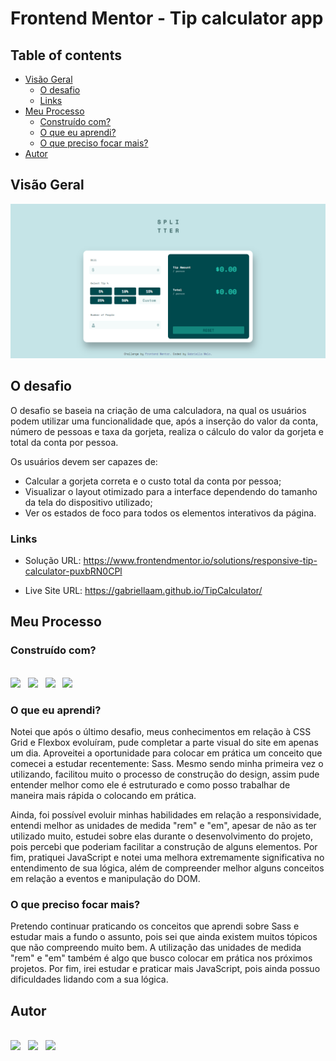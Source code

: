 # Frontend Mentor - Tip calculator app

## Table of contents

- [Visão Geral](#visão-geral)
  - [O desafio](#o-desafio)
  - [Links](#links)
- [Meu Processo](#meu-processo)
  - [Construído com?](#construído-com?)
  - [O que eu aprendi?](#o-que-eu-aprendi?)
  - [O que preciso focar mais?](#o-que-preciso-focar-mais?)
- [Autor](#autor)

## Visão Geral

<img src="./design/screenshot-tip-calculator-desktop.png">

## O desafio

O desafio se baseia na criação de uma calculadora, na qual os usuários podem utilizar uma funcionalidade que, após a inserção do valor da conta, número de pessoas e taxa da gorjeta, realiza o cálculo do valor da gorjeta e total da conta por pessoa. 

Os usuários devem ser capazes de:

- Calcular a gorjeta correta e o custo total da conta por pessoa;
- Visualizar o layout otimizado para a interface dependendo do tamanho da tela do dispositivo utilizado; 
- Ver os estados de foco para todos os elementos interativos da página.

### Links

- Solução URL: https://www.frontendmentor.io/solutions/responsive-tip-calculator-puxbRN0CPl

- Live Site URL: https://gabriellaam.github.io/TipCalculator/

## Meu Processo

### Construído com?

<br />
<a href="https://developer.mozilla.org/pt-BR/docs/Web/HTML"><img src="https://img.shields.io/badge/HTML5-E34F26?style=for-the-badge&logo=html5&logoColor=white" /></a>
&nbsp;
<a href="https://developer.mozilla.org/pt-BR/docs/Web/CSS"><img src="https://img.shields.io/badge/CSS3-1572B6?style=for-the-badge&logo=css3&logoColor=white" /></a>
&nbsp;
<a href="https://sass-lang.com/documentation/"><img src="https://img.shields.io/badge/Sass-CC6699?style=for-the-badge&logo=sass&logoColor=white" /></a>
&nbsp;
<a href="https://developer.mozilla.org/pt-BR/docs/Web/JavaScript"><img src="https://img.shields.io/badge/JavaScript-F7DF1E?style=for-the-badge&logo=javascript&logoColor=black" /></a>

### O que eu aprendi?

Notei que após o último desafio, meus conhecimentos em relação à CSS Grid e Flexbox evoluíram, pude completar a parte visual do site em apenas um dia. Aproveitei a oportunidade para colocar em prática um conceito que comecei a estudar recentemente: Sass. Mesmo sendo minha primeira vez o utilizando, facilitou muito o processo de construção do design, assim pude entender melhor como ele é estruturado e como posso trabalhar de maneira mais rápida o colocando em prática.

Ainda, foi possível evoluir minhas habilidades em relação a responsividade, entendi melhor as unidades de medida "rem" e "em", apesar de não as ter utilizado muito, estudei sobre elas durante o desenvolvimento do projeto, pois percebi que poderiam facilitar a construção de alguns elementos. Por fim, pratiquei JavaScript e notei uma melhora extremamente significativa no entendimento de sua lógica, além de compreender melhor alguns conceitos em relação a eventos e manipulação do DOM.

### O que preciso focar mais?

Pretendo continuar praticando os conceitos que aprendi sobre Sass e estudar mais a fundo o assunto, pois sei que ainda existem muitos tópicos que não compreendo muito bem. A utilização das unidades de medida "rem" e "em" também é algo que busco colocar em prática nos próximos projetos. Por fim, irei estudar e praticar mais JavaScript, pois ainda possuo dificuldades lidando com a sua lógica.

## Autor

<br />
<a href="https://www.linkedin.com/in/gabriella-araujomelo/"><img src="https://img.shields.io/badge/LinkedIn-0077B5?style=for-the-badge&logo=linkedin&logoColor=white" /></a>
&nbsp;
<a href="mailto:gabriella.melo0119@gmail.com"><img src="https://img.shields.io/badge/Gmail-D14836?style=for-the-badge&logo=gmail&logoColor=white" /></a>
&nbsp;
<a href="https://www.frontendmentor.io/profile/GabriellaAM"><img src="https://img.shields.io/badge/Front_End_Mentor-C8268F?style=for-the-badge" /></a>
